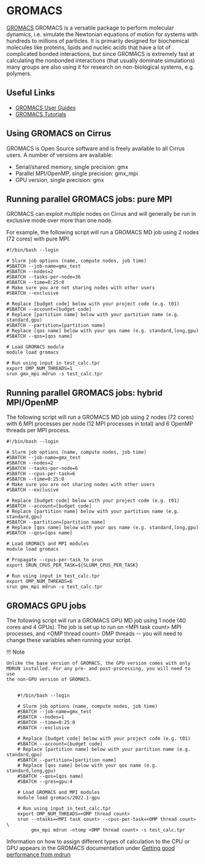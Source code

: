 # GROMACS

[GROMACS](http://www.gromacs.org/) GROMACS is a versatile package to
perform molecular dynamics, i.e. simulate the Newtonian equations of
motion for systems with hundreds to millions of particles. It is
primarily designed for biochemical molecules like proteins, lipids and
nucleic acids that have a lot of complicated bonded interactions, but
since GROMACS is extremely fast at calculating the nonbonded
interactions (that usually dominate simulations) many groups are also
using it for research on non-biological systems, e.g. polymers.

## Useful Links

- [GROMACS User Guides](http://manual.gromacs.org/documentation/)
- [GROMACS Tutorials](http://www.gromacs.org/Documentation/Tutorials)

## Using GROMACS on Cirrus

GROMACS is Open Source software and is freely available to all Cirrus
users. A number of versions are available:

- Serial/shared memory, single precision: gmx
- Parallel MPI/OpenMP, single precision: gmx_mpi
- GPU version, single precision: gmx

## Running parallel GROMACS jobs: pure MPI

GROMACS can exploit multiple nodes on Cirrus and will generally be run
in exclusive mode over more than one node.

For example, the following script will run a GROMACS MD job using 2
nodes (72 cores) with pure MPI.

    #!/bin/bash --login

    # Slurm job options (name, compute nodes, job time)
    #SBATCH --job-name=gmx_test
    #SBATCH --nodes=2
    #SBATCH --tasks-per-node=36
    #SBATCH --time=0:25:0
    # Make sure you are not sharing nodes with other users
    #SBATCH --exclusive

    # Replace [budget code] below with your project code (e.g. t01)
    #SBATCH --account=[budget code]
    # Replace [partition name] below with your partition name (e.g. standard,gpu)
    #SBATCH --partition=[partition name]
    # Replace [qos name] below with your qos name (e.g. standard,long,gpu)
    #SBATCH --qos=[qos name]

    # Load GROMACS module
    module load gromacs

    # Run using input in test_calc.tpr
    export OMP_NUM_THREADS=1 
    srun gmx_mpi mdrun -s test_calc.tpr

## Running parallel GROMACS jobs: hybrid MPI/OpenMP

The following script will run a GROMACS MD job using 2 nodes (72 cores)
with 6 MPI processes per node (12 MPI processes in total) and 6 OpenMP
threads per MPI process.

    #!/bin/bash --login

    # Slurm job options (name, compute nodes, job time)
    #SBATCH --job-name=gmx_test
    #SBATCH --nodes=2
    #SBATCH --tasks-per-node=6
    #SBATCH --cpus-per-task=6
    #SBATCH --time=0:25:0
    # Make sure you are not sharing nodes with other users
    #SBATCH --exclusive

    # Replace [budget code] below with your project code (e.g. t01)
    #SBATCH --account=[budget code]
    # Replace [partition name] below with your partition name (e.g. standard,gpu)
    #SBATCH --partition=[partition name]
    # Replace [qos name] below with your qos name (e.g. standard,long,gpu)
    #SBATCH --qos=[qos name]

    # Load GROMACS and MPI modules
    module load gromacs

    # Propagate --cpus-per-task to srun
    export SRUN_CPUS_PER_TASK=${SLURM_CPUS_PER_TASK}

    # Run using input in test_calc.tpr
    export OMP_NUM_THREADS=6
    srun gmx_mpi mdrun -s test_calc.tpr

## GROMACS GPU jobs

The following script will run a GROMACS GPU MD job using 1 node (40
cores and 4 GPUs). The job is set up to run on
<span class="title-ref">\<MPI task count\></span> MPI processes, and
<span class="title-ref">\<OMP thread count\></span> OMP threads -- you
will need to change these variables when running your script.



!!! Note

	Unlike the base version of GROMACS, the GPU version comes with only
	MDRUN installed. For any pre- and post-processing, you will need to use
	the non-GPU version of GROMACS.

```

    #!/bin/bash --login

    # Slurm job options (name, compute nodes, job time)
    #SBATCH --job-name=gmx_test
    #SBATCH --nodes=1
    #SBATCH --time=0:25:0
    #SBATCH --exclusive

    # Replace [budget code] below with your project code (e.g. t01)
    #SBATCH --account=[budget code]
    # Replace [partition name] below with your partition name (e.g. standard,gpu)
    #SBATCH --partition=[partition name]
    # Replace [qos name] below with your qos name (e.g. standard,long,gpu)
    #SBATCH --qos=[qos name]
    #SBATCH --gres=gpu:4

    # Load GROMACS and MPI modules
    module load gromacs/2022.1-gpu

    # Run using input in test_calc.tpr
    export OMP_NUM_THREADS=<OMP thread count>
    srun --ntasks=<MPI task count> --cpus-per-task=<OMP thread count> \
         gmx_mpi mdrun -ntomp <OMP thread count> -s test_calc.tpr

```

Information on how to assign different types of calculation to the CPU
or GPU appears in the GROMACS documentation under [Getting good
performance from
mdrun](http://manual.gromacs.org/documentation/current/user-guide/mdrun-performance.html)
